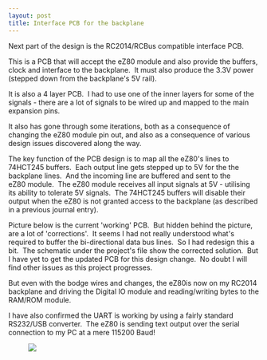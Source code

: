 ```yaml
---
layout: post
title: Interface PCB for the backplane
---
```


Next part of the design is the RC2014/RCBus compatible interface PCB.

This is a PCB that will accept the eZ80&nbsp;module and also provide the buffers, clock and interface to the backplane.&nbsp; It must also produce the 3.3V power (stepped down from the backplane's 5V rail).

It is also a 4 layer PCB.&nbsp; I had to use one of the inner layers for some of the signals - there are a lot of signals to be wired up and mapped to the main expansion pins.

It also has gone through some iterations, both as a consequence of changing the eZ80&nbsp;module pin out, and also as a consequence of various design issues discovered along the way.

The key function of the PCB design is to map all the eZ80's lines to 74HCT245 buffers.&nbsp; Each output line gets stepped up to 5V for the the backplane lines.&nbsp; And the incoming line are buffered and sent to the eZ80&nbsp;module.&nbsp; The eZ80 module receives all input signals at 5V - utilising its ability to tolerate 5V signals.&nbsp; The 74HCT245 buffers will disable their output when the eZ80 is not granted access to the backplane (as described in a previous journal entry).

Picture below is the current 'working' PCB.&nbsp; But hidden behind the picture, are a lot of 'corrections'.&nbsp; It seems I had not really understood what's required to buffer the bi-directional data bus lines.&nbsp; So I had redesign this a bit.&nbsp; The schematic under the project's file show the corrected solution.&nbsp; But I have yet to get the updated PCB for this design change.&nbsp; No doubt I will find other issues as this project progresses.

But even with the bodge wires and changes, the eZ80is now on my RC2014 backplane and driving the Digital IO module and reading/writing bytes to the RAM/ROM module.

I have also confirmed the UART is working by using a fairly standard RS232/USB converter.&nbsp; The eZ80&nbsp;is sending text output over the serial connection to my PC at a mere 115200 Baud!

<figure><img src="{{ site.baseurl }}/assets/images/cpu-module-installed-v1.jpg"></figure>
